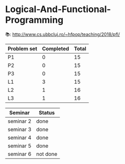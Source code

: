 # Logical-And-Functional-Programming

📚: http://www.cs.ubbcluj.ro/~hfpop/teaching/2018/pfl/

| Problem set | Completed | Total |
| --- | --- | --- |
| P1 | 0 | 15 |
| P2 | 0 | 15 |
| P3 | 0 | 15 |
| L1 | 3 | 15 |
| L2 | 1 | 16 |
| L3 | 1 | 16 |

| Seminar | Status |
| ---- | ---- |
| seminar 2 | done |
| seminar 3 | done |
| seminar 4 | done |
| seminar 5 | done |
| seminar 6 | not done |
